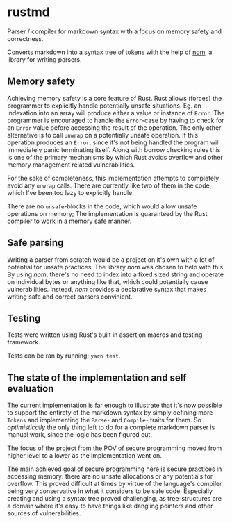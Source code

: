 # rustmd

Parser / compiler for markdown syntax with a focus on memory safety and correctness.

Converts markdown into a syntax tree of tokens with the help of [nom](https://github.com/Geal/nom), a library for writing parsers.

## Memory safety

Achieving memory safety is a core feature of Rust. Rust allows (forces) the programmer to explicitly handle potentially unsafe situations. Eg. an indexation into an array will produce either a value or instance of `Error`. The programmer is encouraged to handle the `Error`-case by having to check for an `Error` value before accessing the result of the operation. The only other alternative is to call `unwrap` on a potentially unsafe operation. If this operation produces an `Error`, since it's not being  handled the program will immediately panic terminating itself.
Along with borrow checking rules this is one of the primary mechanisms by which Rust avoids overflow and other memory management related vulnerabilities.

For the sake of completeness, this implementation attempts to completely avoid any `unwrap` calls. There are currently like two of them in the code, which I've been too lazy to explicitly handle.

There are no `unsafe`-blocks in the code, which would allow unsafe operations on memory; The implementation is guaranteed by the Rust compiler to work in a memory safe manner.

## Safe parsing

Writing a parser from scratch would be a project on it's own with a lot of potential for unsafe practices.
The library *nom* was chosen to help with this.
By using *nom*, there's no need to index into a fixed sized string and operate on individual bytes or anything like that, which could potentially cause vulnerabilities.
Instead, *nom* provides a declarative syntax that makes writing safe and correct parsers convinient.

## Testing

Tests were written using Rust's built in assertion macros and testing framework.

Tests can be ran by running: `yarn test`.

## The state of the implementation and self evaluation

The current implementation is far enough to illustrate that it's now possible to support the entirety of the markdown syntax by simply defining more `Tokens` and implementing the `Parse`- and `Compile`- traits for them.
So *optimistically* the only thing left to do for a complete markdown parser is manual work, since the logic has been figured out.

The focus of the project from the POV of secure programming moved from higher level to a lower as the implementation went on.

The main achieved goal of secure programming here is secure practices in accessing memory: there are no unsafe allocations or any potentials for overflow. This proved difficult at times by virtue of the language's compiler being very conservative in what it considers to be safe code. Especially creating and using a syntax tree proved challenging, as tree-structures are a domain where it's easy to have things like dangling pointers and other sources of vulnerabilities.
